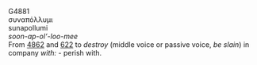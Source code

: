 <body>
  <p>G4881<br>  συναπόλλυμι  <br> sunapollumi  <br><i>soon-ap-ol‘-loo-mee </i><br>From <a href="g4862.htm">4862</a> and <a href="g0622.htm">622</a>  to <i>destroy</i> (middle voice or passive voice, <i>be</i> <i>slain</i>) in company <i>with:</i> - perish with.<br></p>
 </body>